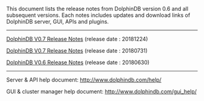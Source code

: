 This document lists the release notes from DolphinDB version 0.6 and all subsequent versions. Each notes includes updates and download links of DolphinDB server, GUI, APIs and plugins.

---
[DolphinDB V0.7 Release Notes](https://github.com/dolphindb/release/blob/master/0.8/README.md) (release date : 20181224)

[DolphinDB V0.7 Release Notes](https://github.com/dolphindb/release/blob/master/0.7/README.md) (release date : 20180731)

[DolphinDB V0.6 Release Notes](https://github.com/dolphindb/release/blob/master/0.6/README.md) (release date : 20180630)

---

Server & API help document: http://www.dolphindb.com/help/  

GUI & cluster manager help document: http://www.dolphindb.com/gui_help/  
